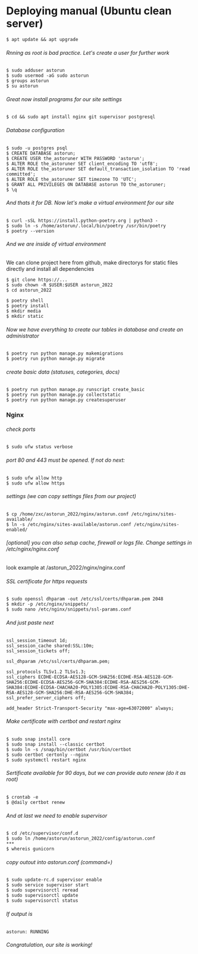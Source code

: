 
# Deploying manual (Ubuntu clean server)

    $ apt update && apt upgrade
 
###### Rnning as root is bad practice. Let's create a user for further work

    $ sudo adduser astorun 
    $ sudo usermod -aG sudo astorun
    $ groups astorun
    $ su astorun
    
###### Great now install programs for our site settings    

    $ cd && sudo apt install nginx git supervisor postgresql
    
###### Database configuration

    $ sudo -u postgres psql
    $ CREATE DATABASE astorun;
    $ CREATE USER the_astoruner WITH PASSWORD 'astorun';
    $ ALTER ROLE the_astoruner SET client_encoding TO 'utf8';
    $ ALTER ROLE the_astoruner SET default_transaction_isolation TO 'read committed';
    $ ALTER ROLE the_astoruner SET timezone TO 'UTC';
    $ GRANT ALL PRIVILEGES ON DATABASE astorun TO the_astoruner;
    $ \q
    
###### And thats it for DB. Now let's make a virtual environment for our site

    $ curl -sSL https://install.python-poetry.org | python3 -
    $ sudo ln -s /home/astorun/.local/bin/poetry /usr/bin/poetry
    $ poetry --version
    
###### And we are inside of virtual environment
We can clone project here from github, make directorys for static files directly and install all dependencies

    $ git clone https://...
    $ sudo chown -R $USER:$USER astorun_2022
    $ cd astorun_2022

    $ poetry shell
    $ poetry install
    $ mkdir media
    $ mkdir static
    
    
###### Now we have everything to create our tables in database and create an administrator

    $ poetry run python manage.py makemigrations
    $ poetry run python manage.py migrate

###### create basic data (statuses, categories, docs)    
    $ poetry run python manage.py runscript create_basic
    $ poetry run python manage.py collectstatic
    $ poetry run python manage.py createsuperuser
    
### Nginx 

###### check ports

    $ sudo ufw status verbose

###### port 80 and 443 must be opened. If not do next:
    $ sudo ufw allow http
    $ sudo ufw allow https

###### settings (we can copy settings files from our project)
    $ cp /home/zxc/astorun_2022/nginx/astorun.conf /etc/nginx/sites-available/
    $ ln -s /etc/nginx/sites-available/astorun.conf /etc/nginx/sites-enabled/

###### [optional] you can also setup cache, firewall or logs file. Change settings in /etc/nginx/nginx.conf
look example at /astorun_2022/nginx/nginx.conf
    
###### SSL certificate for https requests

    $ sudo openssl dhparam -out /etc/ssl/certs/dhparam.pem 2048
    $ mkdir -p /etc/nginx/snippets/
    $ sudo nano /etc/nginx/snippets/ssl-params.conf
    
###### And just paste next 

    ssl_session_timeout 1d;
    ssl_session_cache shared:SSL:10m;
    ssl_session_tickets off;

    ssl_dhparam /etc/ssl/certs/dhparam.pem;

    ssl_protocols TLSv1.2 TLSv1.3;
    ssl_ciphers ECDHE-ECDSA-AES128-GCM-SHA256:ECDHE-RSA-AES128-GCM-SHA256:ECDHE-ECDSA-AES256-GCM-SHA384:ECDHE-RSA-AES256-GCM-SHA384:ECDHE-ECDSA-CHACHA20-POLY1305:ECDHE-RSA-CHACHA20-POLY1305:DHE-RSA-AES128-GCM-SHA256:DHE-RSA-AES256-GCM-SHA384;
    ssl_prefer_server_ciphers off;

    add_header Strict-Transport-Security "max-age=63072000" always;
    
###### Make certificate with certbot and restart nginx

    $ sudo snap install core
    $ sudo snap install --classic certbot
    $ sudo ln -s /snap/bin/certbot /usr/bin/certbot
    $ sudo certbot certonly --nginx
    $ sudo systemctl restart nginx

###### Sertificate available for 90 days, but we can provide auto renew (do it as root)

    $ crontab -e
    $ @daily certbot renew
    
###### And at last we need to enable supervisor

    $ cd /etc/supervisor/conf.d
    $ sudo ln /home/astorun/astorun_2022/config/astorun.conf
    ***
    $ whereis gunicorn

###### copy outout into astorun.conf (command=<path>) 

    $ sudo update-rc.d supervisor enable
    $ sudo service supervisor start
    $ sudo supervisorctl reread
    $ sudo supervisorctl update
    $ sudo supervisorctl status

###### If output is

    astorun: RUNNING

###### Congratulation, our site is working!

    



    

